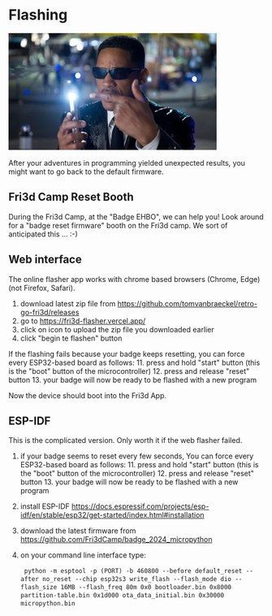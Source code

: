 # Flashing

![Rest to Firmware Neuralizer](neuralizer.jpg)

After your adventures in programming yielded unexpected results, you might want to go back to the default firmware.

## Fri3d Camp Reset Booth

During the Fri3d Camp, at the "Badge EHBO", we can help you!
Look around for a "badge reset firmware" booth on the Fri3d camp. We sort of anticipated this ... :-)

## Web interface

The online flasher app works with chrome based browsers (Chrome, Edge) (not Firefox, Safari).

1. download latest zip file from <https://github.com/tomvanbraeckel/retro-go-fri3d/releases>
2. go to <https://fri3d-flasher.vercel.app/>
3. click on icon to upload the zip file you downloaded earlier
4. click "begin te flashen" button

If the flashing fails because your badge keeps resetting, you can force every ESP32-based board as follows:
    11. press and hold "start" button (this is the "boot" button of the microcontroller)
    12. press and release "reset" button
    13. your badge will now be ready to be flashed with a new program
    
Now the device should boot into the Fri3d App.

## ESP-IDF

This is the complicated version. Only worth it if the web flasher failed.

1. if your badge seems to reset every few seconds, You can force every ESP32-based board as follows:
    11. press and hold "start" button (this is the "boot" button of the microcontroller)
    12. press and release "reset" button
    13. your badge will now be ready to be flashed with a new program
2. install ESP-IDF <https://docs.espressif.com/projects/esp-idf/en/stable/esp32/get-started/index.html#installation>
3. download the latest firmware from <https://github.com/Fri3dCamp/badge_2024_micropython>
4. on your command line interface type:

        python -m esptool -p (PORT) -b 460800 --before default_reset --after no_reset --chip esp32s3 write_flash --flash_mode dio --flash_size 16MB --flash_freq 80m 0x0 bootloader.bin 0x8000 partition-table.bin 0x1d000 ota_data_initial.bin 0x30000 micropython.bin

